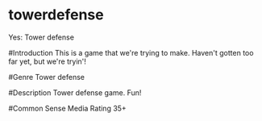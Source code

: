 # towerdefense
Yes: Tower defense

#Introduction 
This is a game that we're trying to make. Haven't gotten too far yet, but we're tryin'!

#Genre 
Tower defense

#Description
Tower defense game. Fun!

#Common Sense Media Rating
35+
